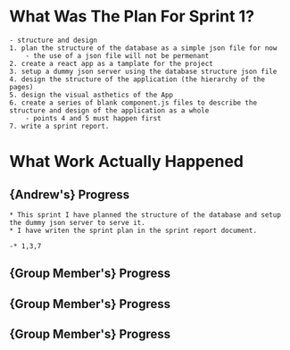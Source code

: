 # What Was The Plan For Sprint 1?
    - structure and design
    1. plan the structure of the database as a simple json file for now
        - the use of a json file will not be permenant
    2. create a react app as a tamplate for the project
    3. setup a dummy json server using the database structure json file
    4. design the structure of the application (the hierarchy of the pages)
    5. design the visual asthetics of the App
    6. create a series of blank component.js files to describe the structure and design of the application as a whole
        - points 4 and 5 must happen first
    7. write a sprint report.

# What Work Actually Happened
## {Andrew's} Progress
    * This sprint I have planned the structure of the database and setup the dummy json server to serve it.
    * I have writen the sprint plan in the sprint report document.

    -* 1,3,7
    
## {Group Member's} Progress
## {Group Member's} Progress
## {Group Member's} Progress
